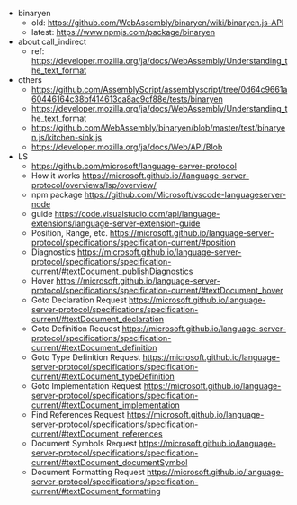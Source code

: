 - binaryen
  - old: https://github.com/WebAssembly/binaryen/wiki/binaryen.js-API
  - latest: https://www.npmjs.com/package/binaryen
- about call_indirect
  - ref: https://developer.mozilla.org/ja/docs/WebAssembly/Understanding_the_text_format
- others
  - https://github.com/AssemblyScript/assemblyscript/tree/0d64c9661a60446164c38bf414613ca8ac9cf88e/tests/binaryen
  - https://developer.mozilla.org/ja/docs/WebAssembly/Understanding_the_text_format
  - https://github.com/WebAssembly/binaryen/blob/master/test/binaryen.js/kitchen-sink.js
  - https://developer.mozilla.org/ja/docs/Web/API/Blob
- LS
  - https://github.com/microsoft/language-server-protocol
  - How it works https://microsoft.github.io//language-server-protocol/overviews/lsp/overview/
  - npm package https://github.com/Microsoft/vscode-languageserver-node
  - guide https://code.visualstudio.com/api/language-extensions/language-server-extension-guide
  - Position, Range, etc. https://microsoft.github.io/language-server-protocol/specifications/specification-current/#position
  - Diagnostics https://microsoft.github.io/language-server-protocol/specifications/specification-current/#textDocument_publishDiagnostics
  - Hover https://microsoft.github.io/language-server-protocol/specifications/specification-current/#textDocument_hover
  - Goto Declaration Request https://microsoft.github.io/language-server-protocol/specifications/specification-current/#textDocument_declaration
  - Goto Definition Request https://microsoft.github.io/language-server-protocol/specifications/specification-current/#textDocument_definition
  - Goto Type Definition Request https://microsoft.github.io/language-server-protocol/specifications/specification-current/#textDocument_typeDefinition
  - Goto Implementation Request https://microsoft.github.io/language-server-protocol/specifications/specification-current/#textDocument_implementation
  - Find References Request https://microsoft.github.io/language-server-protocol/specifications/specification-current/#textDocument_references
  - Document Symbols Request https://microsoft.github.io/language-server-protocol/specifications/specification-current/#textDocument_documentSymbol
  - Document Formatting Request https://microsoft.github.io/language-server-protocol/specifications/specification-current/#textDocument_formatting
